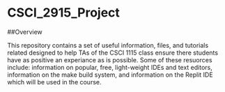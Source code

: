 # CSCI_2915_Project

##Overview

This repository contains a set of useful information, files, and tutorials related designed
to help TAs of the CSCI 1115 class ensure there students have as positive an experiance as
is possible. Some of these resuorces include: information on popular, free, light-weight IDEs
and text editors, information on the make build system, and information on the Replit IDE which
will be used in the course.

